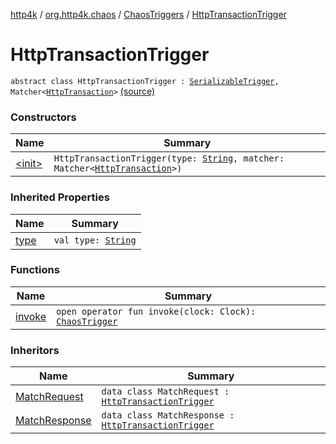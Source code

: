 [http4k](../../../index.md) / [org.http4k.chaos](../../index.md) / [ChaosTriggers](../index.md) / [HttpTransactionTrigger](./index.md)

# HttpTransactionTrigger

`abstract class HttpTransactionTrigger : `[`SerializableTrigger`](../../-serializable-trigger/index.md)`, Matcher<`[`HttpTransaction`](../../../org.http4k.core/-http-transaction/index.md)`>` [(source)](https://github.com/http4k/http4k/blob/master/http4k-testing-chaos/src/main/kotlin/org/http4k/chaos/ChaosTriggers.kt#L54)

### Constructors

| Name | Summary |
|---|---|
| [&lt;init&gt;](-init-.md) | `HttpTransactionTrigger(type: `[`String`](https://kotlinlang.org/api/latest/jvm/stdlib/kotlin/-string/index.html)`, matcher: Matcher<`[`HttpTransaction`](../../../org.http4k.core/-http-transaction/index.md)`>)` |

### Inherited Properties

| Name | Summary |
|---|---|
| [type](../../-serializable-trigger/type.md) | `val type: `[`String`](https://kotlinlang.org/api/latest/jvm/stdlib/kotlin/-string/index.html) |

### Functions

| Name | Summary |
|---|---|
| [invoke](invoke.md) | `open operator fun invoke(clock: Clock): `[`ChaosTrigger`](../../-chaos-trigger.md) |

### Inheritors

| Name | Summary |
|---|---|
| [MatchRequest](../-match-request/index.md) | `data class MatchRequest : `[`HttpTransactionTrigger`](./index.md) |
| [MatchResponse](../-match-response/index.md) | `data class MatchResponse : `[`HttpTransactionTrigger`](./index.md) |
